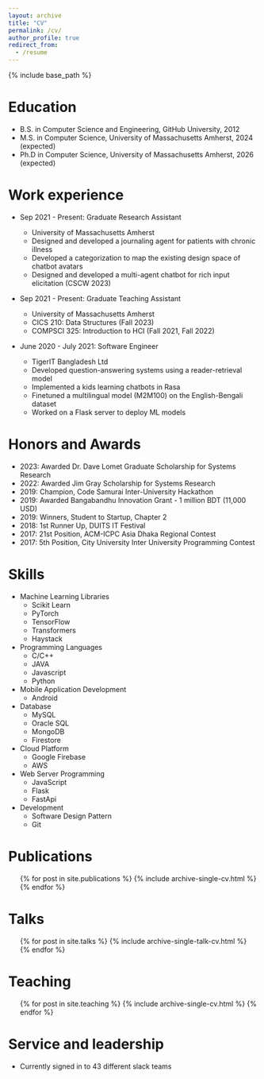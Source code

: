 ```yaml
---
layout: archive
title: "CV"
permalink: /cv/
author_profile: true
redirect_from:
  - /resume
---
```


{% include base_path %}

Education
======
* B.S. in Computer Science and Engineering, GitHub University, 2012
* M.S. in Computer Science, University of Massachusetts Amherst, 2024 (expected)
* Ph.D in Computer Science, University of Massachusetts Amherst, 2026 (expected)

Work experience
======
* Sep 2021 - Present: Graduate Research Assistant
  * University of Massachusetts Amherst
  * Designed and developed a journaling agent for patients with chronic illness
  * Developed a categorization to map the existing design space of chatbot avatars
  * Designed and developed a multi-agent chatbot for rich input elicitation (CSCW 2023)

* Sep 2021 - Present: Graduate Teaching Assistant
  * University of Massachusetts Amherst
  * CICS 210: Data Structures (Fall 2023)
  * COMPSCI 325: Introduction to HCI (Fall 2021, Fall 2022)

* June 2020 - July 2021: Software Engineer
  * TigerIT Bangladesh Ltd
  * Developed question-answering systems using a reader-retrieval model
  * Implemented a kids learning chatbots in Rasa
  * Finetuned a multilingual model (M2M100) on the English-Bengali dataset
  * Worked on a Flask server to deploy ML models

Honors and Awards
======
* 2023: Awarded Dr. Dave Lomet Graduate Scholarship for Systems Research
* 2022: Awarded Jim Gray Scholarship for Systems Research
* 2019: Champion, Code Samurai Inter-University Hackathon
* 2019: Awarded Bangabandhu Innovation Grant - 1 million BDT (11,000 USD)
* 2019: Winners, Student to Startup, Chapter 2
* 2018: 1st Runner Up, DUITS IT Festival
* 2017: 21st Position, ACM-ICPC Asia Dhaka Regional Contest
* 2017: 5th Position, City University Inter University Programming Contest
  
Skills
======
* Machine Learning Libraries
  * Scikit Learn
  * PyTorch
  * TensorFlow
  * Transformers
  * Haystack
* Programming Languages
  * C/C++
  * JAVA
  * Javascript
  * Python
* Mobile Application Development
  * Android
* Database
  * MySQL
  * Oracle SQL
  * MongoDB
  * Firestore
* Cloud Platform
  * Google Firebase
  * AWS
* Web Server Programming
  * JavaScript
  * Flask
  * FastApi
* Development
  * Software Design Pattern
  * Git

Publications
======
  <ul>{% for post in site.publications %}
    {% include archive-single-cv.html %}
  {% endfor %}</ul>
  
Talks
======
  <ul>{% for post in site.talks %}
    {% include archive-single-talk-cv.html %}
  {% endfor %}</ul>
  
Teaching
======
  <ul>{% for post in site.teaching %}
    {% include archive-single-cv.html %}
  {% endfor %}</ul>
  
Service and leadership
======
* Currently signed in to 43 different slack teams
